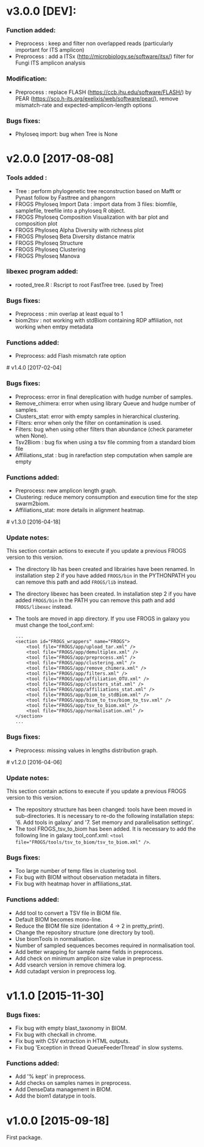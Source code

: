 # v3.0.0 [DEV]:
### Function added:
  * Preprocess : keep and filter non overlapped reads (particularly important for ITS amplicon)
  * Preprocess : add a ITSx (http://microbiology.se/software/itsx/) filter for Fungi ITS amplicon analysis

### Modification:
  * Preprocess : replace FLASH (https://ccb.jhu.edu/software/FLASH/) by PEAR (https://sco.h-its.org/exelixis/web/software/pear/), remove mismatch-rate and expected-amplicon-length options

### Bugs fixes:
  * Phyloseq import: bug when Tree is None

# v2.0.0  [2017-08-08]
### Tools added : 
  * Tree : perform phylogenetic tree reconstruction based on Mafft or Pynast follow by Fasttree and phangorn
  * FROGS Phyloseq Import Data : import data from 3 files: biomfile, samplefile, treefile into a phyloseq R object.
  * FROGS Phyloseq Composition Visualization with bar plot and composition plot
  * FROGS Phyloseq Alpha Diversity with richness plot
  * FROGS Phyloseq Beta Diversity distance matrix
  * FROGS Phyloseq Structure
  * FROGS Phyloseq Clustering
  * FROGS Phyloseq Manova 

### libexec program added:
  * rooted_tree.R : Rscript to root FastTree tree. (used by Tree)

### Bugs fixes:
  * Preprocess : min overlap at least equal to 1
  * biom2tsv : not working with stdBiom containing RDP affiliation, not working when emtpy metadata

### Functions added:
  * Preprocess: add Flash mismatch rate option

# v1.4.0  [2017-02-04]
### Bugs fixes:
  * Preprocess: error in final dereplication with hudge number of samples.
  * Remove_chimera: error when using library Queue and hudge number of samples.
  * Clusters_stat: error with empty samples in hierarchical clustering.
  * Filters: error when only the filter on contamination is used.
  * Filters: bug when using other filters than abundance (check parameter when None).
  * Tsv2Biom : bug fix when using a tsv file comming from a standard biom file
  * Affiliations_stat : bug in rarefaction step computation when sample are empty

### Functions added:
  * Preprocess: new amplicon length graph.
  * Clustering: reduce memory consumption and execution time for the step swarm2biom.
  * Affiliations_stat: more details in alignment heatmap.


# v1.3.0  [2016-04-18]
### Update notes:
This section contain actions to execute if you update a previous FROGS version to this version.

  * The directory lib has been created and librairies have been renamed. In installation step 2 if you have added `FROGS/bin` in the PYTHONPATH you can remove this path and add `FROGS/lib` instead.
  * The directory libexec has been created. In installation step 2 if you have added `FROGS/bin` in the PATH you can remove this path and add `FROGS/libexec` instead.
  * The tools are moved in app directory. If you use FROGS in galaxy you must change the tool_conf.xml:

        ...
        <section id="FROGS_wrappers" name="FROGS">
            <tool file="FROGS/app/upload_tar.xml" />
            <tool file="FROGS/app/demultiplex.xml" />
            <tool file="FROGS/app/preprocess.xml" />
            <tool file="FROGS/app/clustering.xml" />
            <tool file="FROGS/app/remove_chimera.xml" />  
            <tool file="FROGS/app/filters.xml" />
            <tool file="FROGS/app/affiliation_OTU.xml" />
            <tool file="FROGS/app/clusters_stat.xml" />
            <tool file="FROGS/app/affiliations_stat.xml" />
            <tool file="FROGS/app/biom_to_stdBiom.xml" />
            <tool file="FROGS/app/biom_to_tsv/biom_to_tsv.xml" />
            <tool file="FROGS/app/tsv_to_biom.xml" />
            <tool file="FROGS/app/normalisation.xml" />
        </section>
        ...

### Bugs fixes:
  * Preprocess: missing values in lengths distribution graph.


# v1.2.0  [2016-04-06]
### Update notes:
This section contain actions to execute if you update a previous FROGS version to this version.

  * The repository structure has been changed: tools have been moved in sub-directories. It is necessary to re-do the following installation steps: '6. Add tools in galaxy' and '7. Set memory and parallelisation settings'.
  * The tool FROGS\_tsv\_to\_biom has been added. It is necessary to add the following line in galaxy tool_conf.xml: `<tool file="FROGS/tools/tsv_to_biom/tsv_to_biom.xml" />`.

### Bugs fixes:
  * Too large number of temp files in clustering tool.
  * Fix bug with BIOM without observation metadata in filters.
  * Fix bug with heatmap hover in affiliations_stat.

### Functions added:
  * Add tool to convert a TSV file in BIOM file.
  * Default BIOM becomes mono-line.
  * Reduce the BIOM file size (identation 4 -> 2 in pretty_print).
  * Change the repository structure (one directory by tool).
  * Use biomTools in normalisation.
  * Number of sampled sequences becomes required in normalisation tool.
  * Add better wrapping for sample name fields in preprocess.
  * Add check on minimum amplicon size value in preprocess.
  * Add vsearch version in remove chimera log.
  * Add cutadapt version in preprocess log.


# v1.1.0  [2015-11-30]
### Bugs fixes:
  * Fix bug with empty blast_taxonomy in BIOM.
  * Fix bug with checkall in chrome.
  * Fix bug with CSV extraction in HTML outputs.
  * Fix bug 'Exception in thread QueueFeederThread' in slow systems.

### Functions added:
  * Add '% kept' in preprocess.
  * Add checks on samples names in preprocess.
  * Add DenseData management in BIOM.
  * Add the biom1 datatype in tools.


# v1.0.0  [2015-09-18]
  First package.
